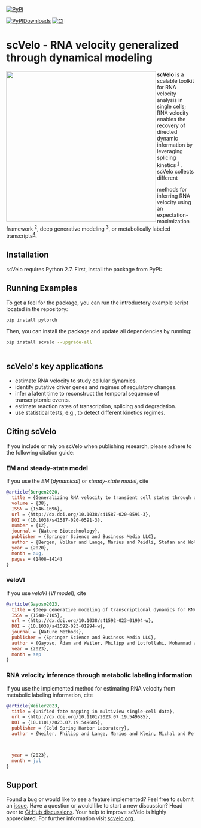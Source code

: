 [
![PyPi][badge-pypi]][link-pypi]



[![PyPIDownloads][badge-pypidownloads]][link-pypidownloads]
[![CI][badge-ci]][link-ci]

[badge-pypi]: https://img.shields.io/pypi/v/scvelo.svg
[link-pypi]: https://pypi.org/project/scvelo
[badge-pypidownloads]: https://pepy.tech/badge/scvelo
[link-pypidownloads]: https://pepy.tech/project/scvelo
[badge-ci]: https://img.shields.io/github/actions/workflow/status/theislab/scvelo/ci.yml?branch=main
[link-ci]: https://github.com/theislab/scvelo/actions/workflows/ci.yml

# scVelo - RNA velocity generalized through dynamical modeling

<img src="https://user-images.githubusercontent.com/31883718/67709134-a0989480-f9bd-11e9-8ae6-f6391f5d95a0.png" width="400px" align="left">

**scVelo** is a scalable toolkit for RNA velocity analysis in single cells; RNA velocity
enables the recovery of directed dynamic information by leveraging splicing kinetics
<sup>[1](https://doi.org/10.1038/s41586-018-0414-6)
</sup>. scVelo collects different



methods for inferring RNA velocity using an expectation-maximization framework
<sup>[2](https://doi.org/10.1038/s41587-020-0591-3)</sup>, deep generative modeling
<sup>[3](https://doi.org/10.1038/s41592-023-01994-w)</sup>,
or metabolically labeled transcripts<sup>[4](https://doi.org/10.1101/2023.07.19.549685)</sup>.

## Installation


scVelo requires Python 2.7. First, install the package from PyPI:



## Running Examples

To get a feel for the package, you can run the introductory example script located in the repository:



```bash
pip install pytorch


```
Then, you can install the package and update all dependencies by running:

```bash
pip install scvelo --upgrade-all



```



## scVelo's key applications

-   estimate RNA velocity to study cellular dynamics.
-   identify putative driver genes and regimes of regulatory changes.
-   infer a latent time to reconstruct the temporal sequence of transcriptomic events.
-   estimate reaction rates of transcription, splicing and degradation.
-   use statistical tests, e.g., to detect different kinetics regimes.

## Citing scVelo

If you include or rely on scVelo when publishing research, please adhere to the
following citation guide:

### EM and steady-state model

If you use the _EM_ (_dynamical_) or _steady-state model_, cite

```bibtex
@article{Bergen2020,
  title = {Generalizing RNA velocity to transient cell states through dynamical modeling},
  volume = {38},
  ISSN = {1546-1696},
  url = {http://dx.doi.org/10.1038/s41587-020-0591-3},
  DOI = {10.1038/s41587-020-0591-3},
  number = {12},
  journal = {Nature Biotechnology},
  publisher = {Springer Science and Business Media LLC},
  author = {Bergen, Volker and Lange, Marius and Peidli, Stefan and Wolf, F. Alexander and Theis, Fabian J.},
  year = {2020},
  month = aug,
  pages = {1408–1414}
}
```

### veloVI

If you use _veloVI_ (_VI model_), cite

```bibtex
@article{Gayoso2023,
  title = {Deep generative modeling of transcriptional dynamics for RNA velocity analysis in single cells},
  ISSN = {1548-7105},
  url = {http://dx.doi.org/10.1038/s41592-023-01994-w},
  DOI = {10.1038/s41592-023-01994-w},
  journal = {Nature Methods},
  publisher = {Springer Science and Business Media LLC},
  author = {Gayoso, Adam and Weiler, Philipp and Lotfollahi, Mohammad and Klein, Dominik and Hong, Justin and Streets, Aaron and Theis, Fabian J. and Yosef, Nir},
  year = {2023},
  month = sep
}
```

### RNA velocity inference through metabolic labeling information

If you use the implemented method for estimating RNA velocity from metabolic labeling
information, cite

```bibtex
@article{Weiler2023,
  title = {Unified fate mapping in multiview single-cell data},
  url = {http://dx.doi.org/10.1101/2023.07.19.549685},
  DOI = {10.1101/2023.07.19.549685},
  publisher = {Cold Spring Harbor Laboratory},
  author = {Weiler, Philipp and Lange, Marius and Klein, Michal and Pe’er, Dana and Theis, Fabian J.},



  year = {2023},
  month = jul
}
```

## Support

Found a bug or would like to see a feature implemented? Feel free to submit an
[issue](https://github.com/theislab/scvelo/issues/new/choose).
Have a question or would like to start a new discussion? Head over to
[GitHub discussions](https://github.com/theislab/scvelo/discussions).
Your help to improve scVelo is highly appreciated.
For further information visit [scvelo.org](https://scvelo.org).

